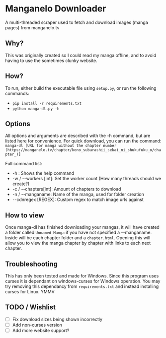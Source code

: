 # Manganelo Downloader
A multi-threaded scraper used to fetch and download images (manga pages) from manganelo.tv

## Why?
This was originally created so I could read my manga offline, and to avoid having to use the sometimes clunky website.

## How?
To run, either build the executable file using `setup.py`, or run the following commands:
- `pip install -r requirements.txt`
- `python manga-dl.py -h`

## Options
All options and arguments are described with the -h command, but are listed here for convenience.
For quick download, you can run the command:<br>
`manga-dl [URL for manga without the chapter number (https://manganelo.tv/chapter/kono_subarashii_sekai_ni_shukufuku_o/chapter_)]`

Full command list:
- -h : Shows the help command
- -w / --workers [int]: Set the worker count (How many threads should we create?)
- -c / --chapters[int]: Amount of chapters to download
- -n / --manganame: Name of the manga, used for folder creation
- --cdnregex [REGEX]: Custom regex to match image urls against

## How to view
Once manga-dl has finished downloading your mangas, it will have created a folder called `Unnamed Manga` if you have not specified a --manganame. Inside will be each chapter folder and a `chapter.html`. Opening this will allow you to view the manga chapter by chapter with links to each next chapter.


## Troubleshooting
This has only been tested and made for Windows. Since this program uses curses it is dependant on windows-curses for Windows operation. You may try removing this dependancy from `requirements.txt` and instead installing curses for Linux. YMMV


## TODO / Wishlist
- [ ] Fix download sizes being shown incorrectly
- [ ] Add non-curses version
- [ ] Add more website support?
